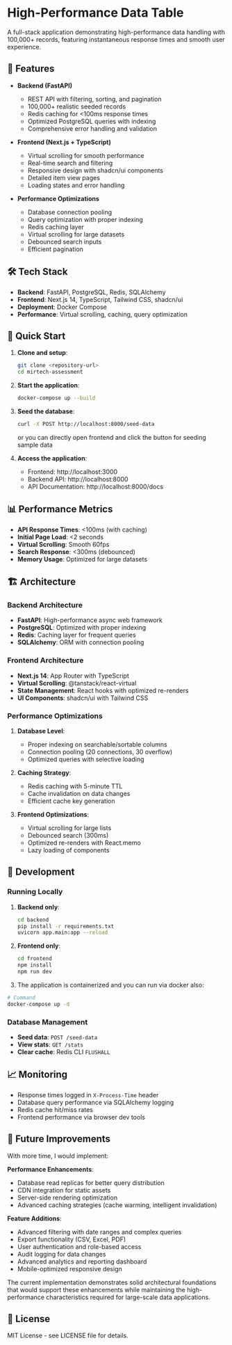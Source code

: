 # High-Performance Data Table

A full-stack application demonstrating high-performance data handling with 100,000+ records, featuring instantaneous response times and smooth user experience.

## 🚀 Features

- **Backend (FastAPI)**
  - REST API with filtering, sorting, and pagination
  - 100,000+ realistic seeded records
  - Redis caching for <100ms response times
  - Optimized PostgreSQL queries with indexing
  - Comprehensive error handling and validation

- **Frontend (Next.js + TypeScript)**
  - Virtual scrolling for smooth performance
  - Real-time search and filtering
  - Responsive design with shadcn/ui components
  - Detailed item view pages
  - Loading states and error handling

- **Performance Optimizations**
  - Database connection pooling
  - Query optimization with proper indexing
  - Redis caching layer
  - Virtual scrolling for large datasets
  - Debounced search inputs
  - Efficient pagination

## 🛠 Tech Stack

- **Backend**: FastAPI, PostgreSQL, Redis, SQLAlchemy
- **Frontend**: Next.js 14, TypeScript, Tailwind CSS, shadcn/ui
- **Deployment**: Docker Compose
- **Performance**: Virtual scrolling, caching, query optimization

## 🚀 Quick Start

1. **Clone and setup**:
   ```bash
   git clone <repository-url>
   cd mirtech-assessment
   ```

2. **Start the application**:
   ```bash
   docker-compose up --build
   ```

3. **Seed the database**:
   ```bash
   curl -X POST http://localhost:8000/seed-data
   ```
   or you can directly open frontend and click the button for seeding sample data

4. **Access the application**:
   - Frontend: http://localhost:3000
   - Backend API: http://localhost:8000
   - API Documentation: http://localhost:8000/docs

## 📊 Performance Metrics

- **API Response Times**: <100ms (with caching)
- **Initial Page Load**: <2 seconds
- **Virtual Scrolling**: Smooth 60fps
- **Search Response**: <300ms (debounced)
- **Memory Usage**: Optimized for large datasets

## 🏗 Architecture

### Backend Architecture
- **FastAPI**: High-performance async web framework
- **PostgreSQL**: Optimized with proper indexing
- **Redis**: Caching layer for frequent queries
- **SQLAlchemy**: ORM with connection pooling

### Frontend Architecture
- **Next.js 14**: App Router with TypeScript
- **Virtual Scrolling**: @tanstack/react-virtual
- **State Management**: React hooks with optimized re-renders
- **UI Components**: shadcn/ui with Tailwind CSS

### Performance Optimizations

1. **Database Level**:
   - Proper indexing on searchable/sortable columns
   - Connection pooling (20 connections, 30 overflow)
   - Optimized queries with selective loading

2. **Caching Strategy**:
   - Redis caching with 5-minute TTL
   - Cache invalidation on data changes
   - Efficient cache key generation

3. **Frontend Optimizations**:
   - Virtual scrolling for large lists
   - Debounced search (300ms)
   - Optimized re-renders with React.memo
   - Lazy loading of components

## 🔧 Development

### Running Locally

1. **Backend only**:
   ```bash
   cd backend
   pip install -r requirements.txt
   uvicorn app.main:app --reload
   ```

2. **Frontend only**:
   ```bash
   cd frontend
   npm install
   npm run dev
   ```
3. The application is containerized and you can run via docker also:

```bash
# Command
docker-compose up -d

```

### Database Management

- **Seed data**: `POST /seed-data`
- **View stats**: `GET /stats`
- **Clear cache**: Redis CLI `FLUSHALL`

## 📈 Monitoring

- Response times logged in `X-Process-Time` header
- Database query performance via SQLAlchemy logging
- Redis cache hit/miss rates
- Frontend performance via browser dev tools


## 🔮 Future Improvements

With more time, I would implement:

**Performance Enhancements**:
- Database read replicas for better query distribution
- CDN integration for static assets
- Server-side rendering optimization
- Advanced caching strategies (cache warming, intelligent invalidation)

**Feature Additions**:
- Advanced filtering with date ranges and complex queries
- Export functionality (CSV, Excel, PDF)
- User authentication and role-based access
- Audit logging for data changes
- Advanced analytics and reporting dashboard
- Mobile-optimized responsive design
  
The current implementation demonstrates solid architectural foundations that would support these enhancements while maintaining the high-performance characteristics required for large-scale data applications.

## 📝 License

MIT License - see LICENSE file for details.
